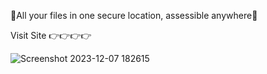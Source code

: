 📂All your files in one secure location, assessible anywhere📂

Visit Site 👉👉👉👉 

![Screenshot 2023-12-07 182615](https://github.com/devhamid2002/Fylo/assets/141550176/ec8db739-e46d-43f9-8b2f-111c1dfab5c2)
